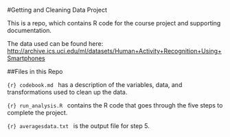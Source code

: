 
#Getting and Cleaning Data Project 

This is a repo, which contains R code for the course project and
supporting documentation. 

The data used can be found here: http://archive.ics.uci.edu/ml/datasets/Human+Activity+Recognition+Using+Smartphones

##Files in this Repo

```{r} codebook.md ``` has a description of the variables, data, and transformations used to clean up the data. 

```{r} run_analysis.R ``` contains the R code that goes through the five steps to 
complete the project.

```{r} averagesdata.txt ``` is the output file for step 5. 
